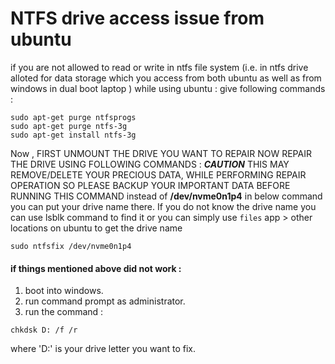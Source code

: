 # NTFS drive access issue from ubuntu

if you are not allowed to read or write in ntfs file system (i.e. in ntfs drive alloted for data storage which you access from both ubuntu as well as from windows in dual boot laptop ) while using ubuntu : 
give following commands : 
```
sudo apt-get purge ntfsprogs 
sudo apt-get purge ntfs-3g
sudo apt-get install ntfs-3g
```
Now , FIRST UNMOUNT THE DRIVE YOU WANT TO REPAIR
NOW REPAIR THE DRIVE USING FOLLOWING COMMANDS : 
***CAUTION***
THIS MAY REMOVE/DELETE YOUR PRECIOUS DATA, WHILE PERFORMING REPAIR OPERATION
SO PLEASE BACKUP YOUR IMPORTANT DATA BEFORE RUNNING THIS COMMAND
instead of **/dev/nvme0n1p4**  in below command you can put your drive name there. If you do not know the drive name you can use lsblk command to find it or you can simply use  `files` app > other locations on ubuntu to get the drive name
```
sudo ntfsfix /dev/nvme0n1p4 
```
#### if things mentioned above did not work :
1. boot into windows.
1. run command prompt as administrator.
1. run the command : 
```
chkdsk D: /f /r 
```
where  'D:' is your drive letter you want to fix.


